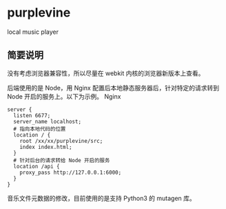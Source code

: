 # purplevine
local music player

## 简要说明
没有考虑浏览器兼容性，所以尽量在 webkit 内核的浏览器新版本上查看。

后端使用的是 Node，用 Nginx 配置后本地静态服务器后，针对特定的请求转到 Node 开启的服务上。以下为示例。
Nginx
```
server {
  listen 6677;
  server_name localhost;
  # 指向本地代码的位置
  location / {
    root /xx/xx/purplevine/src;
    index index.html;
  }
  # 针对后台的请求转给 Node 开启的服务
  location /api {
    proxy_pass http://127.0.0.1:6000;
  }
}
```


音乐文件元数据的修改，目前使用的是支持 Python3 的 mutagen 库。

